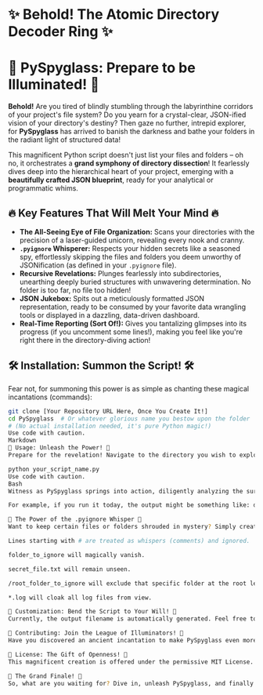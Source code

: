 # ✨ Behold! The Atomic Directory Decoder Ring ✨

# 🌟 PySpyglass: Prepare to be Illuminated! 🌟

**Behold!**  Are you tired of blindly stumbling through the labyrinthine corridors of your project's file system? Do you yearn for a crystal-clear, JSON-ified vision of your directory's destiny? Then gaze no further, intrepid explorer, for **PySpyglass** has arrived to banish the darkness and bathe your folders in the radiant light of structured data!

This magnificent Python script doesn't just list your files and folders – oh no, it orchestrates a **grand symphony of directory dissection**! It fearlessly dives deep into the hierarchical heart of your project, emerging with a **beautifully crafted JSON blueprint**, ready for your analytical or programmatic whims.

## 🔥 Key Features That Will Melt Your Mind 🔥

*   **The All-Seeing Eye of File Organization:** Scans your directories with the precision of a laser-guided unicorn, revealing every nook and cranny.
*   **`.pyignore` Whisperer:**  Respects your hidden secrets like a seasoned spy, effortlessly skipping the files and folders you deem unworthy of JSONification (as defined in your `.pyignore` file).
*   **Recursive Revelations:**  Plunges fearlessly into subdirectories, unearthing deeply buried structures with unwavering determination. No folder is too far, no file too hidden!
*   **JSON Jukebox:**  Spits out a meticulously formatted JSON representation, ready to be consumed by your favorite data wrangling tools or displayed in a dazzling, data-driven dashboard.
*   **Real-Time Reporting (Sort Of!):**  Gives you tantalizing glimpses into its progress (if you uncomment some lines!), making you feel like you're right there in the directory-diving action!

## 🛠️ Installation: Summon the Script! 🛠️

Fear not, for summoning this power is as simple as chanting these magical incantations (commands):

```bash
git clone [Your Repository URL Here, Once You Create It!]
cd PySpyglass  # Or whatever glorious name you bestow upon the folder
# (No actual installation needed, it's pure Python magic!)
Use code with caution.
Markdown
🚀 Usage: Unleash the Power! 🚀
Prepare for the revelation! Navigate to the directory you wish to explore (the one containing the script or where you want the output to be saved) and simply invoke the incantation:

python your_script_name.py
Use code with caution.
Bash
Witness as PySpyglass springs into action, diligently analyzing the surrounding landscape! A .pyignore file in the target directory? Fear not, it will be heeded! A majestic JSON file, named with the current date and time, will appear, containing the illuminated structure of your folders.

For example, if you run it today, the output might be something like: directory-structure-2023-10-27-14-30-00.txt (or whatever time it happens to be when you unleash the magic!).

🤫 The Power of the .pyignore Whisper 🤫
Want to keep certain files or folders shrouded in mystery? Simply create a .pyignore file in the target directory. List the patterns you wish to exclude, one per line. Think of it as your digital bouncer, deciding who gets past the velvet rope into the JSON party!

Lines starting with # are treated as whispers (comments) and ignored.

folder_to_ignore will magically vanish.

secret_file.txt will remain unseen.

/root_folder_to_ignore will exclude that specific folder at the root level of the scan.

*.log will cloak all log files from view.

🎨 Customization: Bend the Script to Your Will! 🎨
Currently, the output filename is automatically generated. Feel free to tweak the script if you desire a different naming convention. Perhaps you want to add more emojis? The power is yours!

🙌 Contributing: Join the League of Illuminators! 🙌
Have you discovered an ancient incantation to make PySpyglass even more insightful? Do you have ideas for dazzling new features that will make the file system tremble with awe? Fork this repository, weave your magical code, and submit a pull request! Let us build the ultimate directory-decoding artifact together!

📜 License: The Gift of Openness! 📜
This magnificent creation is offered under the permissive MIT License. Feel free to use it, share it, modify it, and generally spread the joy of structured directory knowledge!

🎉 The Grand Finale! 🎉
So, what are you waiting for? Dive in, unleash PySpyglass, and finally understand the intricate dance of your files and folders! Go forth and illuminate!
